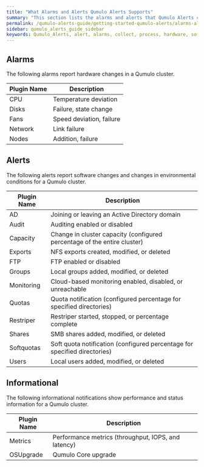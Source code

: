```yaml
---
title: "What Alarms and Alerts Qumulo Alerts Supports"
summary: "This section lists the alarms and alerts that Qumulo Alerts collects and processes."
permalink: /qumulo-alerts-guide/getting-started-qumulo-alerts/alarms-alerts-support.html
sidebar: qumulo_alerts_guide_sidebar
keywords: Qumulo_Alerts, alert, alarms, collect, process, hardware, software
---
```


## Alarms
The following alarms report hardware changes in a Qumulo cluster.

| Plugin Name | Description              |
|-------------|--------------------------|
| CPU         | Temperature deviation    |
| Disks       | Failure, state change    |
| Fans        | Speed deviation, failure |
| Network     | Link failure             |
| Nodes       | Addition, failure        |

## Alerts
The following alerts report software changes and changes in environmental conditions for a Qumulo cluster.

| Plugin Name | Description                                                               |
|-------------|---------------------------------------------------------------------------|
| AD          | Joining or leaving an Active Directory domain                             |
| Audit       | Auditing enabled or disabled                                              |
| Capacity    | Change in cluster capacity (configured percentage of the entire cluster)  |
| Exports     | NFS exports created, modified, or deleted                                 |
| FTP         | FTP enabled or disabled                                                   |
| Groups      | Local groups added, modified, or deleted                                  |
| Monitoring  | Cloud-based monitoring enabled, disabled, or unreachable                  |
| Quotas      | Quota notification (configured percentage for specified directories)      |
| Restriper   | Restriper started, stopped, or percentage complete                        |
| Shares      | SMB shares added, modified, or deleted                                    |
| Softquotas  | Soft quota notification (configured percentage for specified directories) |
| Users       | Local users added, modified, or deleted                                   |

## Informational
The following informational notifications show performance and status information for a Qumulo cluster.

| Plugin Name | Description                                         |
|-------------|-----------------------------------------------------|
| Metrics     | Performance metrics (throughput, IOPS, and latency) |
| OSUpgrade   | Qumulo Core upgrade                                 |
